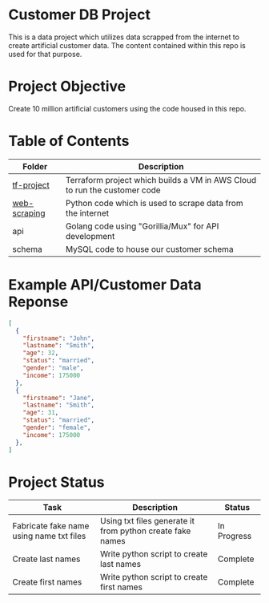 # Customer DB Project

This is a data project which utilizes data scrapped from the internet to create artificial customer data. The content contained within this repo is used for that purpose.

# Project Objective

Create 10 million artificial customers using the code housed in this repo.

# Table of Contents

| Folder | Description |
| - | - |
| [tf-project](https://github.com/divineloss/customer-database-project/tree/main/tf-project) | Terraform project which builds a VM in AWS Cloud to run the customer code |
| [web-scraping](https://github.com/divineloss/customer-database-project/tree/main/web-scraping) | Python code which is used to scrape data from the internet |
| api | Golang code using "Gorillia/Mux" for API development |
| schema | MySQL code to house our customer schema |

# Example API/Customer Data Reponse

```json
[
  {
  	"firstname": "John",
  	"lastname": "Smith",
  	"age": 32,
  	"status": "married",
  	"gender": "male",
  	"income": 175000
  },
  {
  	"firstname": "Jane",
  	"lastname": "Smith",
  	"age": 31,
  	"status": "married",
  	"gender": "female",
  	"income": 175000
  },
]
```

# Project Status

| Task | Description | Status |
| - | - | - |
| Fabricate fake name using name txt files | Using txt files generate it from python create fake names | In Progress |
| Create last names | Write python script to create last names | Complete |
| Create first names | Write python script to create first names | Complete |
